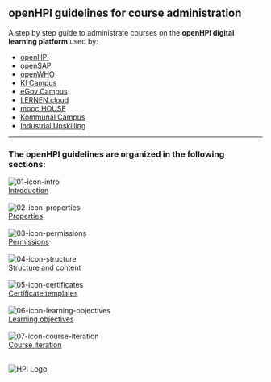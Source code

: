 ## openHPI guidelines for course administration



A step by step guide to administrate courses on the **openHPI digital learning platform** used by:


- [openHPI](https://open.hpi.de/)
- [openSAP](https://open.sap.com/)
- [openWHO](https://openwho.org/)
- [KI Campus](https://ki-campus.org/)
- [eGov Campus](https://egov-campus.org/)
- [LERNEN.cloud](https://lernen.cloud/)
- [mooc.HOUSE](https://mooc.house/)
- [Kommunal Campus](https://lernen.kommunalcampus.de/)
- [Industrial Upskilling](https://www.industrial-upskilling.de/)

- - -

### The openHPI guidelines are organized in the following sections:
![01-icon-intro](img/01-icon-intro.png)
<br>
[Introduction](https://teachingteamguidelines.readthedocs.io/#courseadministration/platform_tour/)<br>
<br>
![02-icon-properties](img/02-icon-properties.png)
<br>
[Properties](https://teachingteamguidelines.readthedocs.io/#courseadministration/courseproperties/)<br>
<br>
![03-icon-permissions](img/03-icon-permissions.png)
<br>
[Permissions](https://teachingteamguidelines.readthedocs.io/#courseadministration/permissions/)<br>
<br>
![04-icon-structure](img/04-icon-structure.png)
<br>
[Structure and content](https://teachingteamguidelines.readthedocs.io/#courseadministration/addcontent/modules/)<br>
<br>
![05-icon-certificates](img/05-icon-certificates.png)
<br>
[Certificate templates](https://teachingteamguidelines.readthedocs.io/#courseadministration/certificatetemplates/)<br>
<br>
![06-icon-learning-objectives](img/06-icon-learning-objectives.png)
<br>
[Learning objectives](https://teachingteamguidelines.readthedocs.io/#courseadministration/learningobjectives/)<br>
<br>
![07-icon-course-iteration](img/07-icon-course-iteration.png)
<br>
[Course iteration](https://teachingteamguidelines.readthedocs.io/#courseadministration/createcourseiteration/)<br>
<br>

![HPI Logo](img/HPI_Logo.png)
